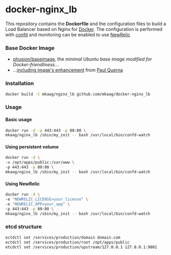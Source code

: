 docker-nginx_lb
===============

This repository contains the **Dockerfile** and the configuration files to build a Load Balancer based on Nginx for [Docker](https://www.docker.com/).
The configuration is performed with [confd](https://github.com/kelseyhightower/confd) and monitoring can be enabled to use [NewRelic](https://newrelic.com)

### Base Docker Image

* [phusion/baseimage](https://github.com/phusion/baseimage-docker), the *minimal Ubuntu base image modified for Docker-friendliness*...
* ...[including image's enhancement](https://github.com/racker/docker-ubuntu-with-updates) from [Paul Querna](https://journal.paul.querna.org/articles/2013/10/15/docker-ubuntu-on-rackspace/)

### Installation

```bash
docker build -t mkaag/nginx_lb github.com/mkaag/docker-nginx_lb
```

### Usage

#### Basic usage

```bash
docker run -d -p 443:443 -p 80:80 \
mkaag/nginx_lb /sbin/my_init -- bash /usr/local/bin/confd-watch
```

#### Using persistent volume

```bash
docker run -d \
-v /opt/apps/public:/var/www \
-p 443:443 -p 80:80 \
mkaag/nginx_lb /sbin/my_init -- bash /usr/local/bin/confd-watch
```

#### Using NewRelic

```bash
docker run -d \
-e "NEWRELIC_LICENSE=your_license" \
-e "NEWRELIC_APP=your_app" \
-p 443:443 -p 80:80 \
mkaag/nginx_lb /sbin/my_init -- bash /usr/local/bin/confd-watch
```

### etcd structure

```bash
ectdctl set /services/production/domain domain.com
ectdctl set /services/production/root /opt/apps/public
etcdctl set /services/production/upstream/127.0.0.1 127.0.0.1:9001
```
